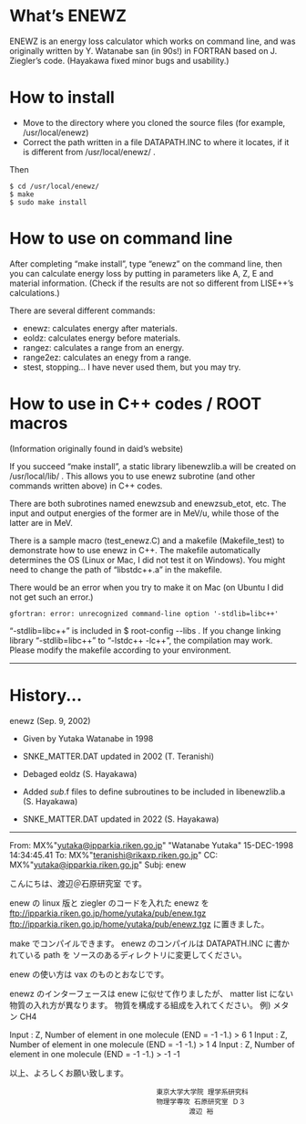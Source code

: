 # What’s ENEWZ

ENEWZ is an energy loss calculator which works on command line, and was originally written by Y. Watanabe san (in 90s!) in FORTRAN based on J. Ziegler’s code. (Hayakawa fixed minor bugs and usability.)

# How to install
* Move to the directory where you cloned the source files (for example, /usr/local/enewz)
* Correct the path written in a file DATAPATH.INC to where it locates, if it is different from /usr/local/enewz/ .

Then
```consol
$ cd /usr/local/enewz/
$ make
$ sudo make install
```

# How to use on command line
After completing “make install”, type “enewz” on the command line, then you can calculate energy loss by putting in parameters like A, Z, E and material information. (Check if the results are not so different from LISE++’s calculations.)

There are several different commands:
* enewz: calculates energy after materials.
* eoldz: calculates energy before materials.
* rangez: calculates a range from an energy.
* range2ez: calculates an enegy from a range.
* stest, stopping… I have never used them, but you may try.

# How to use in C++ codes / ROOT macros
(Information originally found in daid’s website)

If you succeed “make install”, a static library libenewzlib.a will be created on /usr/local/lib/ . This allows you to use enewz subrotine (and other commands written above) in C++ codes.

There are both subrotines named enewzsub and enewzsub_etot, etc. The input and output energies of the former are in MeV/u, while those of the latter are in MeV. 

There is a sample macro (test_enewz.C) and a makefile (Makefile_test) to demonstrate how to use enewz in C++. The makefile automatically determines the OS (Linux or Mac, I did not test it on Windows). You might need to change the path of “libstdc++.a” in the makefile. 

There would be an error when you try to make it on Mac (on Ubuntu I did not get such an error.) 

```consol
gfortran: error: unrecognized command-line option '-stdlib=libc++'
```

“-stdlib=libc++” is included in $ root-config --libs . If you change linking library “-stdlib=libc++” to “-lstdc++ -lc++”, the compilation may work. Please modify the makefile according to your environment. 





--------------------------------------------------------------------------------------------
# History...

enewz  (Sep. 9, 2002)

- Given by Yutaka Watanabe in 1998

- SNKE_MATTER.DAT updated in 2002 (T. Teranishi)

- Debaged eoldz (S. Hayakawa)

- Added *sub*.f files to define subroutines to be included in libenewzlib.a (S. Hayakawa)

- SNKE_MATTER.DAT updated in 2022 (S. Hayakawa)

-----------------------------------------------------------------------------
From:	MX%"yutaka@ipparkia.riken.go.jp"  "Watanabe Yutaka" 15-DEC-1998 14:34:45.41
To:	MX%"teranishi@rikaxp.riken.go.jp"
CC:	MX%"yutaka@ipparkia.riken.go.jp"
Subj:	enew

 こんにちは、渡辺＠石原研究室 です。

 enew の linux 版と ziegler のコードを入れた enewz を
ftp://ipparkia.riken.go.jp/home/yutaka/pub/enew.tgz
ftp://ipparkia.riken.go.jp/home/yutaka/pub/enewz.tgz
に置きました。

make でコンパイルできます。
enewz のコンパイルは DATAPATH.INC に書かれている path を
ソースのあるディレクトリに変更してください。

enew の使い方は vax のものとおなじです。

enewz のインターフェースは enew に似せて作りましたが、
matter list にない物質の入れ方が異なります。
物質を構成する組成を入れてください。
例)
  メタン CH4
   
   Input : Z, Number of element in one molecule (END = -1 -1.)
     > 
6 1
   Input : Z, Number of element in one molecule (END = -1 -1.)
     > 
1 4
   Input : Z, Number of element in one molecule (END = -1 -1.)
     > 
-1 -1

 以上、よろしくお願い致します。

                                        東京大学大学院 理学系研究科
                                        物理学専攻 石原研究室 Ｄ３
                                                渡辺 裕
